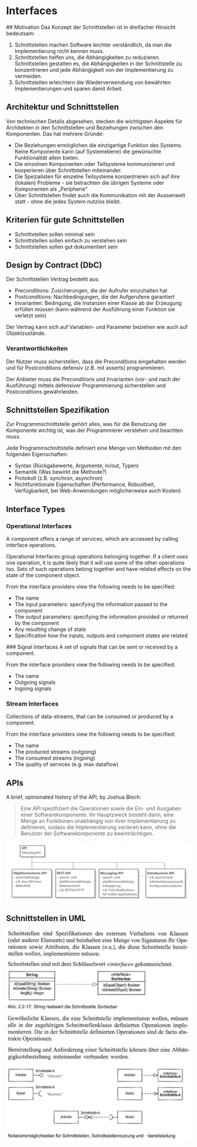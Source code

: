 # Interfaces

## Motivation
Das Konzept der Schnittstellen ist in dreifacher Hinsicht bedeutsam:
  1. Schnittstellen machen Software leichter verständlich, da man die Implementierung nicht kennen muss.
  2. Schnittstellen helfen uns, die Abhängigkeiten zu reduzieren. Schnittstellen gestatten es, die Abhängigkeiten in der Schnittstelle zu konzentrieren und jede Abhängigkeit von der Implementierung zu vermeiden.
  3. Schnittstellen erleichtern die Wiederverwendung von bewährten Implementierungen und sparen damit Arbeit. 

## Architektur und Schnittstellen
Von technischen Details abgesehen, stecken die wichtigsten Aspekte für Architekten in den Schnittstellen und Beziehungen zwischen den Komponenten.
Das hat mehrere Gründe:
- Die Beziehungen ermöglichen die einzigartige Funktion des Systems. Keine Komponente kann (auf Systemebene) die gewünschte Funktionalität allein bieten.
- Die einzelnen Komponenten oder Teilsysteme kommunizieren und kooperieren über Schnittstellen miteinander. 
- Die Spezialisten für einzelne Teilsysteme konzentrieren sich auf ihre (lokalen) Probleme - sie betrachten die übrigen Systeme oder Komponenten als „Peripherie"
- Über Schnittstellen findet auch die Kommunikation mit der Aussenwelt statt - ohne die jedes System nutzlos bleibt.

## Kriterien für gute Schnittstellen
- Schnittstellen sollen minimal sein
- Schnittstellen sollen einfach zu verstehen sein
- Schnittstellen sollen gut dokumentiert sein

## Design by Contract (DbC)
Der Schnittstellen Vertrag besteht aus:
- Preconditions: Zusicherungen, die der Aufrufer einzuhalten hat
- Postconditions: Nachbedingungen, die der Aufgerufene garantiert
- Invarianten: Bedingung, die Instanzen einer Klasse ab der Erzeugung erfüllen müssen (kann während der Ausführung einer Funktion sie verletzt sein)

Der Vertrag kann sich auf Variablen- und Parameter beziehen wie auch auf Objektzustände.

### Verantwortlichkeiten
Der Nutzer muss sicherstellen, dass die Preconditions eingehalten werden und für Postconditions defensiv (z.B. mit asserts) programmieren.

Der Anbieter muss die Preconditions und Invarianten (vor- und nach der Ausführung) mittels defensiver Programmierung sicherstellen und Postconditions gewährleisten. 

## Schnittstellen Spezifikation
Zur Programmschnittstelle gehört alles, was für die Benutzung der Komponente wichtig ist,  was der Programmierer verstehen und beachten muss.

Jede Programmschnittstelle definiert eine Menge von Methoden
mit den folgenden Eigenschaften:
- Syntax (Rückgabewerte, Argumente, in/out, Typen)
- Semantik (Was bewirkt die Methode?)
- Protokoll (z.B. synchron, asynchron)
- Nichtfunktionale Eigenschaften (Performance, Robustheit, Verfügbarkeit, bei Web-Anwendungen möglicherweise auch Kosten)

## Interface Types

### Operational Interfaces
A component offers a range of services, which are accessed by calling interface operations.

Operational Interfaces group operations belonging together. 
If a client uses one operation, it is quite likely that it will use some of the other operations too.
Sets of such operations belong together and have related effects on the state of the component object.

From the interface providers view the following needs to be specified:
- The name
- The input parameters: specifying the information passed to the component
- The output parameters: specifying the information provided or returned by the component
- Any resulting change of state 
- Specification how the inputs, outputs and component states are related

### Signal Interfaces
A set of signals that can be sent or received by a component.

From the interface providers view the following needs to be specified:
- The name
- Outgoing signals
- Ingoing signals

### Stream Interfaces
Collections of data-streams, that can be consumed or produced by a component.

From the interface providers view the following needs to be specified:
- The name
- The produced streams (outgoing)
- The consumed streams (ingoing)
- The quality of services (e.g. max dataflow)

## APIs
A brief, opinionated history of the API, by Joshua Bloch:
> Eine API spezifiziert die Operationen sowie die Ein- und Ausgaben einer Softwarekomponente. 
> Ihr Hauptzweck besteht darin, eine Menge an Funktionen unabhängig von ihrer Implementierung zu definieren, sodass die Implementierung variieren kann, ohne die Benutzer der Softwarekomponente zu beeinträchtigen.

![API Overview](./assets/api.png)

## Schnittstellen in UML
![Interfaces in UML 1](./assets/interfaces_uml_1.png)
![Interfaces in UML 2](./assets/interfaces_uml_2.png)
